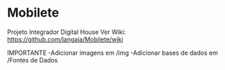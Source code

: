 # Mobilete
Projeto Integrador Digital House
Ver Wiki:
https://github.com/langaia/Mobilete/wiki

IMPORTANTE
-Adicionar imagens em /img
-Adicionar bases de dados em /Fontes de Dados
